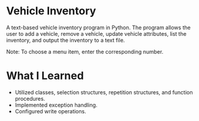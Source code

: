 # Vehicle Inventory 

A text-based vehicle inventory program in Python. The program allows the user to add a vehicle, remove a vehicle, update vehicle attributes, list the inventory, and output the inventory to a text file.

Note: To choose a menu item, enter the corresponding number.

# What I Learned

* Utilized classes, selection structures, repetition structures, and function procedures.
* Implemented exception handling.
* Configured write operations.
